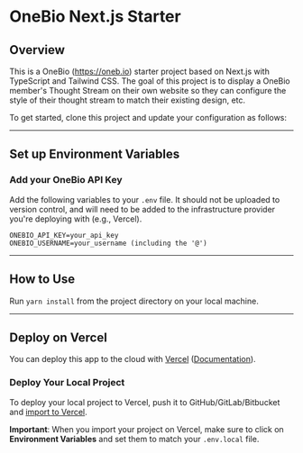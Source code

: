 # OneBio Next.js Starter

## Overview

This is a OneBio (https://oneb.io) starter project based on Next.js with TypeScript and Tailwind CSS. The goal of this project is to display a OneBio member's Thought Stream on their own website so they can configure the style of their thought stream to match their existing design, etc.

To get started, clone this project and update your configuration as follows:

---

## Set up Environment Variables

### Add your OneBio API Key

Add the following variables to your `.env` file. It should not be uploaded to version control, and will need to be added to the infrastructure provider you're deploying with (e.g., Vercel).

```
ONEBIO_API_KEY=your_api_key
ONEBIO_USERNAME=your_username (including the '@')
```

---

## How to Use

Run `yarn install` from the project directory on your local machine.

---

## Deploy on Vercel

You can deploy this app to the cloud with [Vercel](https://vercel.com?utm_source=github&utm_medium=readme&utm_campaign=next-example) ([Documentation](https://nextjs.org/docs/deployment)).

### Deploy Your Local Project

To deploy your local project to Vercel, push it to GitHub/GitLab/Bitbucket and [import to Vercel](https://vercel.com/new?utm_source=github&utm_medium=readme&utm_campaign=onebio-nextjs-starter).

**Important**: When you import your project on Vercel, make sure to click on **Environment Variables** and set them to match your `.env.local` file.

